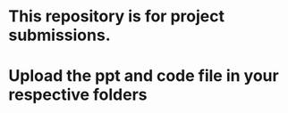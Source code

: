 # This repository is for project submissions.
# Upload the ppt and code file in your respective folders

